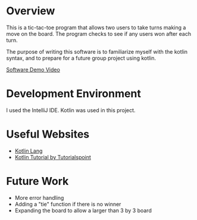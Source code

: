 # Overview

This is a tic-tac-toe program that allows two users to take turns making a move on the board. The program checks to see if any users won after each turn.

The purpose of writing this software is to familiarize myself with the kotlin syntax, and to prepare for a future group project using kotlin.

[Software Demo Video](https://youtu.be/Z9UaOleRHKc)

# Development Environment

I used the IntelliJ IDE.
Kotlin was used in this project.

# Useful Websites

* [Kotlin Lang](https://kotlinlang.org/)
* [Kotlin Tutorial by Tutorialspoint](https://www.tutorialspoint.com/kotlin/index.htm)

# Future Work

* More error handling
* Adding a "tie" function if there is no winner
* Expanding the board to allow a larger than 3 by 3 board
